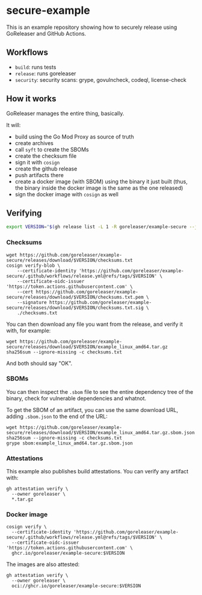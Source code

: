 # secure-example

This is an example repository showing how to securely release using GoReleaser
and GitHub Actions.

## Workflows

- `build`: runs tests
- `release`: runs goreleaser
- `security`: security scans: grype, govulncheck, codeql, license-check

## How it works

GoReleaser manages the entire thing, basically.

It will:

- build using the Go Mod Proxy as source of truth
- create archives
- call `syft` to create the SBOMs
- create the checksum file
- sign it with `cosign`
- create the github release
- push artifacts there
- create a docker image (with SBOM) using the binary it just built (thus, the binary inside the docker image is the same as the one released)
- sign the docker image with `cosign` as well

## Verifying

```bash
export VERSION="$(gh release list -L 1 -R goreleaser/example-secure --json=tagName -q '.[] | .tagName')"
```

### Checksums

```shell
wget https://github.com/goreleaser/example-secure/releases/download/$VERSION/checksums.txt
cosign verify-blob \
    --certificate-identity 'https://github.com/goreleaser/example-secure/.github/workflows/release.yml@refs/tags/$VERSION' \
    --certificate-oidc-issuer 'https://token.actions.githubusercontent.com' \
    --cert https://github.com/goreleaser/example-secure/releases/download/$VERSION/checksums.txt.pem \
    --signature https://github.com/goreleaser/example-secure/releases/download/$VERSION/checksums.txt.sig \
    ./checksums.txt
```

You can then download any file you want from the release, and verify it with, for example:

```shell
wget https://github.com/goreleaser/example-secure/releases/download/$VERSION/example_linux_amd64.tar.gz
sha256sum --ignore-missing -c checksums.txt
```

And both should say "OK".

### SBOMs

You can then inspect the `.sbom` file to see the entire dependency tree of the
binary, check for vulnerable dependencies and whatnot.

To get the SBOM of an artifact, you can use the same download URL, adding
`.sbom.json` to the end of the URL:

```shell
wget https://github.com/goreleaser/example-secure/releases/download/$VERSION/example_linux_amd64.tar.gz.sbom.json
sha256sum --ignore-missing -c checksums.txt
grype sbom:example_linux_amd64.tar.gz.sbom.json
```

### Attestations

This example also publishes build attestations.
You can verify any artifact with:

```shell
gh attestation verify \
  --owner goreleaser \
  *.tar.gz
```

### Docker image

```shell
cosign verify \
  --certificate-identity 'https://github.com/goreleaser/example-secure/.github/workflows/release.yml@refs/tags/$VERSION' \
  --certificate-oidc-issuer 'https://token.actions.githubusercontent.com' \
  ghcr.io/goreleaser/example-secure:$VERSION
```

The images are also attested:

```shell
gh attestation verify \
  --owner goreleaser \
  oci://ghcr.io/goreleaser/example-secure:$VERSION
```

